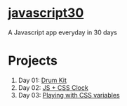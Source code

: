 # [javascript30](https://github.com/nvthai/javascript30)
A Javascript app everyday in 30 days

# Projects
1. Day 01: [Drum Kit](https://nvthai.github.io/javascript30/01-drum-kit/)
2. Day 02: [JS + CSS Clock](https://nvthai.github.io/javascript30/02-js-css-clock/)
2. Day 03: [Playing with CSS variables](https://nvthai.github.io/javascript30/03-css-variable/)
